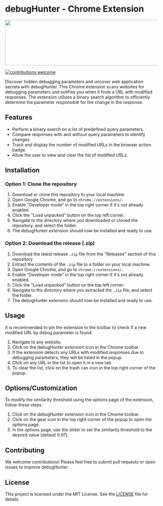 # debugHunter - Chrome Extension

<p align="center">
<img src="https://i.imgur.com/QEUUM9w.png" width="600" height="150" >
</p>

[![contributions welcome](https://img.shields.io/badge/contributions-welcome-brightgreen.svg?style=flat)](https://github.com/devploit/dontgo403/issues)

Discover hidden debugging parameters and uncover web application secrets with debugHunter. This Chrome extension scans websites for debugging parameters and notifies you when it finds a URL with modified responses. The extension utilizes a binary search algorithm to efficiently determine the parameter responsible for the change in the response.

## Features

- Perform a binary search on a list of predefined query parameters.
- Compare responses with and without query parameters to identify changes.
- Track and display the number of modified URLs in the browser action badge.
- Allow the user to view and clear the list of modified URLs.

## Installation

### Option 1: Clone the repository

1. Download or clone this repository to your local machine.
2. Open Google Chrome, and go to `chrome://extensions/`.
3. Enable "Developer mode" in the top right corner if it's not already enabled.
4. Click the "Load unpacked" button on the top left corner.
5. Navigate to the directory where you downloaded or cloned the repository, and select the folder.
6. The debugHunter extension should now be installed and ready to use.

### Option 2: Download the release (.zip)

1. Download the latest release `.zip` file from the "Releases" section of this repository.
2. Extract the contents of the `.zip` file to a folder on your local machine.
3. Open Google Chrome, and go to `chrome://extensions/`.
4. Enable "Developer mode" in the top right corner if it's not already enabled.
5. Click the "Load unpacked" button on the top left corner.
6. Navigate to the directory where you extracted the `.zip` file, and select the folder.
7. The debugHunter extension should now be installed and ready to use.

## Usage

It is recommended to pin the extension to the toolbar to check if a new modified URL by debug parameter is found.
1. Navigate to any website.
2. Click on the debugHunter extension icon in the Chrome toolbar.
3. If the extension detects any URLs with modified responses due to debugging parameters, they will be listed in the popup.
4. Click on any URL in the list to open it in a new tab.
5. To clear the list, click on the trash can icon in the top right corner of the popup.

## Options/Customization

To modify the similarity threshold using the options page of the extension, follow these steps:
1. Click on the debugHunter extension icon in the Chrome toolbar.
2. Click on the gear icon in the top right corner of the popup to open the options page.
3. In the options page, use the slider to set the similarity threshold to the desired value (default 0.97).

## Contributing

We welcome contributions! Please feel free to submit pull requests or open issues to improve debugHunter.

## License

This project is licensed under the MIT License. See the [LICENSE](LICENSE) file for details.
